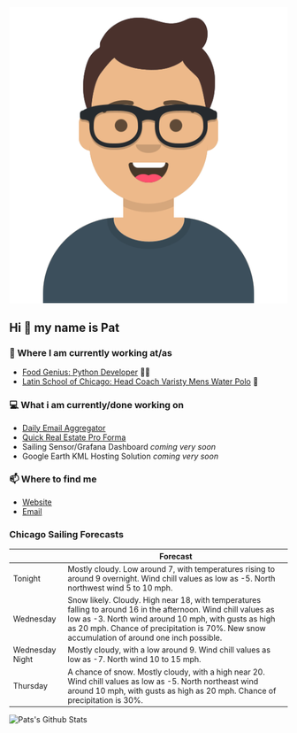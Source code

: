 [![Social banner for p-j-falconer](https://raw.githubusercontent.com/P-J-FALCONER/P-J-FALCONER/master/assets/avataaars.svg)](https://patfalconer.com/)
## Hi :wave: my name is Pat

### 💼 Where I am currently working at/as
- [Food Genius: Python Developer](https://getfoodgenius.com/) 🍔🐍
- [Latin School of Chicago: Head Coach Varisty Mens Water Polo](https://www.latinschool.org/) 🤽


### 💻 What i am currently/done working on
 - [Daily Email Aggregator](https://github.com/P-J-FALCONER/dott_daily_mail)
 - [Quick Real Estate Pro Forma](https://github.com/P-J-FALCONER/henry)
 - Sailing Sensor/Grafana Dashboard *coming very soon*
 - Google Earth KML Hosting Solution *coming very soon*

### 📫 Where to find me
 - [Website](https://patfalconer.com/)
 - [Email](mailto:patrick.j.falconer@gmail.com)


### Chicago Sailing Forecasts
|   | Forecast  |
|---|---|
| Tonight | Mostly cloudy. Low around 7, with temperatures rising to around 9 overnight. Wind chill values as low as -5. North northwest wind 5 to 10 mph. |
| Wednesday | Snow likely. Cloudy. High near 18, with temperatures falling to around 16 in the afternoon. Wind chill values as low as -3. North wind around 10 mph, with gusts as high as 20 mph. Chance of precipitation is 70%. New snow accumulation of around one inch possible. |
| Wednesday Night | Mostly cloudy, with a low around 9. Wind chill values as low as -7. North wind 10 to 15 mph. |
| Thursday | A chance of snow. Mostly cloudy, with a high near 20. Wind chill values as low as -5. North northeast wind around 10 mph, with gusts as high as 20 mph. Chance of precipitation is 30%. |

![Pats's Github Stats](https://github-readme-stats.vercel.app/api?username=p-j-falconer&show_icons=true&theme=radical)
